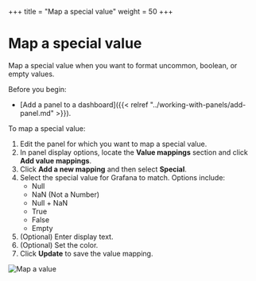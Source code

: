 +++
title = "Map a special value"
weight = 50
+++

# Map a special value

Map a special value when you want to format uncommon, boolean, or empty values.

Before you begin:

- [Add a panel to a dashboard]({{< relref "../working-with-panels/add-panel.md" >}}).

To map a special value:

1. Edit the panel for which you want to map a special value.
1. In panel display options, locate the **Value mappings** section and click **Add value mappings**.
1. Click **Add a new mapping** and then select **Special**.
1. Select the special value for Grafana to match. Options include:
   - Null
   - NaN (Not a Number)
   - Null + NaN
   - True
   - False
   - Empty
1. (Optional) Enter display text.
1. (Optional) Set the color.
1. Click **Update** to save the value mapping.

![Map a value](/static/img/docs/value-mappings/map-special-value-8-0.png)
